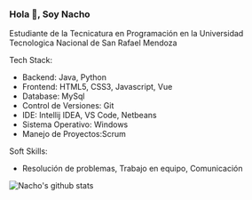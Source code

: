 ### Hola 👋, Soy Nacho

Estudiante de la Tecnicatura en Programación en la Universidad Tecnologica Nacional de San Rafael Mendoza

Tech Stack:

- Backend: Java, Python
- Frontend: HTML5, CSS3, Javascript, Vue
- Database: MySql
- Control de Versiones: Git
- IDE: Intellij IDEA, VS Code, Netbeans
- Sistema Operativo: Windows
- Manejo de Proyectos:Scrum

Soft Skills:

- Resolución de problemas, Trabajo en equipo, Comunicación 

![Nacho's github stats](https://github-readme-stats.vercel.app/api?username=IhChowdhury&show_icons=true&theme=radical)
